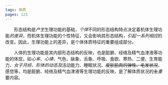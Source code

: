 ```yaml
---
tags: 体质
pages: 123
---
```

&emsp;&emsp;形态结构是<dfn>产生</dfn>生理功能的基础，<dfn>个体</dfn>不同的形态结构特点决定着机体生理功能<dfn>的差异</dfn>，而机体生理功能的个性特征，又会影响其形态结构<dfn>，引起一系列相应</dfn>的改变。因此，生理功能上的差异，是个体体质特征的重要组成部分。

&emsp;&emsp;人体的生理功能是其内部形态结构的反映，也是脏腑、经络及精气血津液等功能的体现，如<dfn>心率、心律、</dfn>气色、脉象、舌象、呼吸、食欲、寒热、二便、生育能力、<dfn>女子月经、形体的动态及</dfn>活动能力、睡眠状况、~~皮肤肌肉的弹性、毛发状况~~、感觉等，均是脏腑、经络及精气血津液等生理功能的反映，是了解体质状况的~~主~~<dfn>重</dfn>要内容。